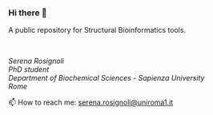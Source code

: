 ### Hi there 👋

A public repository for Structural Bioinformatics tools.

<br />

*Serena Rosignoli <br />
PhD student <br />
Department of Biochemical Sciences - Sapienza University <br />
Rome <br />*

📫 How to reach me: serena.rosignoli@uniroma1.it


